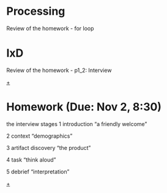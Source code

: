 # Processing

Review of the homework - for loop

# IxD

Review of the homework - p1_2: Interview

[+](http://www.dan.sv.it/teaching/ixd307f17/#d3Nov)


# Homework (Due: Nov 2, 8:30)

the interview stages
1 introduction “a friendly welcome”

2 context “demographics”

3 artifact discovery “the product”

4 task “think aloud”

5 debrief “interpretation”


[+](http://www.dan.sv.it/teaching/ixd307f17/p2-5.htm)


